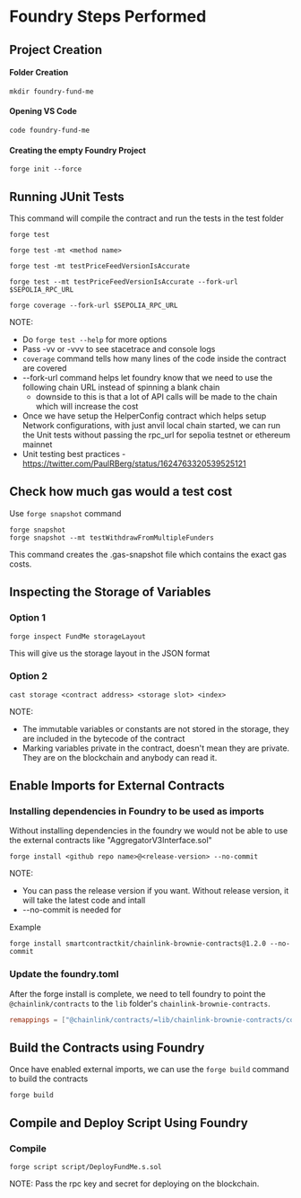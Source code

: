 # Foundry Steps Performed

## Project Creation
#### Folder Creation
```shell
mkdir foundry-fund-me
```
#### Opening VS Code 
```shell
code foundry-fund-me
```
#### Creating the empty Foundry Project
```shell
forge init --force
```

## Running JUnit Tests
This command will compile the contract and run the tests in the test folder 
```shell
forge test

forge test -mt <method name>

forge test -mt testPriceFeedVersionIsAccurate

forge test --mt testPriceFeedVersionIsAccurate --fork-url $SEPOLIA_RPC_URL

forge coverage --fork-url $SEPOLIA_RPC_URL
```
NOTE: 
- Do `forge test --help` for more options
- Pass -vv or -vvv to see stacetrace and console logs
- `coverage` command tells how many lines of the code inside the contract are covered
- --fork-url command helps let foundry know that we need to use the following chain URL instead of spinning a blank chain
    - downside to this is that a lot of API calls will be made to the chain which will increase the cost 
- Once we have setup the HelperConfig contract which helps setup Network configurations, with just anvil local chain started, we can run the Unit tests without passing the rpc_url for sepolia testnet or ethereum mainnet
- Unit testing best practices - https://twitter.com/PaulRBerg/status/1624763320539525121

## Check how much gas would a test cost
Use `forge snapshot` command 
```shell
forge snapshot 
forge snapshot --mt testWithdrawFromMultipleFunders
```
This command creates the .gas-snapshot file which contains the exact gas costs.  

## Inspecting the Storage of Variables
### Option 1
```shell
forge inspect FundMe storageLayout
```
This will give us the storage layout in the JSON format

### Option 2
```shell
cast storage <contract address> <storage slot> <index>
```

NOTE: 
- The immutable variables or constants are not stored in the storage, they are included in the bytecode of the contract
- Marking variables private in the contract, doesn't mean they are private. They are on the blockchain and anybody can read it. 

## Enable Imports for External Contracts
### Installing dependencies in Foundry to be used as imports
Without installing dependencies in the foundry we would not be able to use the external contracts like "AggregatorV3Interface.sol"
```shell
forge install <github repo name>@<release-version> --no-commit
```
NOTE: 
 - You can pass the release version if you want. Without release version, it will take the latest code and intall 
 - --no-commit is needed for <TBD>

Example
```shell
forge install smartcontractkit/chainlink-brownie-contracts@1.2.0 --no-commit
```

### Update the foundry.toml
After the forge install is complete, we need to tell foundry to point the `@chainlink/contracts` to the `lib` folder's `chainlink-brownie-contracts`.

```toml
remappings = ["@chainlink/contracts/=lib/chainlink-brownie-contracts/contracts/"]
```

## Build the Contracts using Foundry
Once have enabled external imports, we can use the `forge build` command to build the contracts
```shell
forge build
```

## Compile and Deploy Script Using Foundry 
### Compile
```shell
forge script script/DeployFundMe.s.sol
```

NOTE: Pass the rpc key and secret for deploying on the blockchain. 